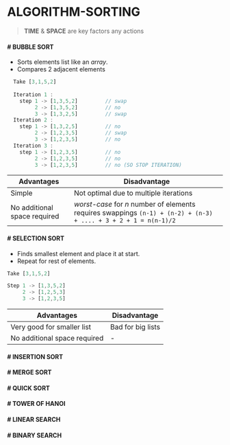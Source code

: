 # ALGORITHM-SORTING

> **TIME** & **SPACE** are key factors any actions

#### # BUBBLE SORT

- Sorts elements list like an *array*.
- Compares 2 adjacent elements

```js
  Take [3,1,5,2]
    
  Iteration 1 :
    step 1 -> [1,3,5,2]         // swap
         2 -> [1,3,5,2]         // no
         3 -> [1,3,2,5]         // swap
  Iteration 2 :
    step 1 -> [1,3,2,5]         // no
         2 -> [1,2,3,5]         // swap
         3 -> [1,2,3,5]         // no
  Iteration 3 : 
    step 1 -> [1,2,3,5]         // no
         2 -> [1,2,3,5]         // no
         3 -> [1,2,3,5]         // no (SO STOP ITERATION)
```

|**Advantages**|**Disadvantage**|
|-|-|
|Simple|Not optimal due to multiple iterations|
|No additional space required|*worst-case* for *n* number of elements requires swappings ` (n-1) + (n-2) + (n-3) + .... + 3 + 2 + 1 = n(n-1)/2 ` |


#### # SELECTION SORT

- Finds smallest element and place it at start. 
- Repeat for rest of elements.

```js
Take [3,1,5,2]

Step 1 -> [1,3,5,2]
     2 -> [1,2,5,3]
     3 -> [1,2,3,5]
```

|**Advantages**|**Disadvantage**|
|-|-|
|Very good for smaller list|Bad for big lists|
|No additional space required|-|



#### # INSERTION SORT


#### # MERGE SORT


#### # QUICK SORT


#### # TOWER OF HANOI


#### # LINEAR SEARCH


#### # BINARY SEARCH














